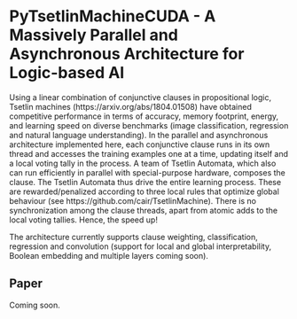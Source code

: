 # PyTsetlinMachineCUDA - A Massively Parallel and Asynchronous Architecture for Logic-based AI 

<p>
Using a linear combination of conjunctive clauses in propositional logic, Tsetlin machines (https://arxiv.org/abs/1804.01508) have obtained competitive performance in terms of accuracy, memory footprint, energy, and learning speed on diverse benchmarks (image classification, regression and natural language understanding). In the parallel and asynchronous architecture implemented here, each conjunctive clause runs in its own thread and accesses the training examples one at a time,  updating itself and a local voting tally in the process. A team of Tsetlin Automata, which also can run efficiently in parallel with special-purpose hardware, composes the clause. The Tsetlin Automata thus drive the entire learning process. These are rewarded/penalized according to three local rules that optimize global behaviour (see https://github.com/cair/TsetlinMachine). There is no synchronization among the clause threads, apart from atomic adds to the local voting tallies. Hence, the speed up!
</p>

<p>
The architecture currently supports clause weighting, classification, regression and convolution (support for local and global interpretability, Boolean embedding and multiple layers coming soon).
</p>

## Paper

Coming soon.
